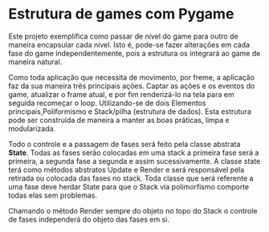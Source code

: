 # Estrutura de games com Pygame


Este projeto exemplifica como passar de nível do game para outro de maneira encapsular cada nível. Isto é, pode-se fazer alterações em cada fase do game independentemente, pois a estrutura os integrará ao game de maneira natural.


Como toda aplicação que necessita de movimento, por freme, a aplicação faz da sua maneira três principais ações. Captar as ações e os eventos do game, atualizar o frame atual, e por fim renderizá-lo na tela para em seguida recomeçar o loop. Utilizando-se de dois Elementos principais,Poliformismo e Stack/pilha (estrutura de dados). Esta estrutura pode ser construída de maneira a manter as boas práticas, limpa e modularizada.




 Todo o controle e a passagem de fases será feito pela classe abstrata **State**. Todas as fases serão colocadas em uma stack a primeira fase será a primeira, a segunda fase a segunda e assim sucessivamente. A classe state terá como métodos abstratos Update e Render e será responsável pela retirada ou colocada das fases no stack. Toda classe que será referente a uma fase deve herdar State para que o Stack via polimorfismo comporte todas elas sem problemas.
 
 
 Chamando o método Render sempre do objeto no topo do Stack o controle de fases independerá do objeto das fases em si.
